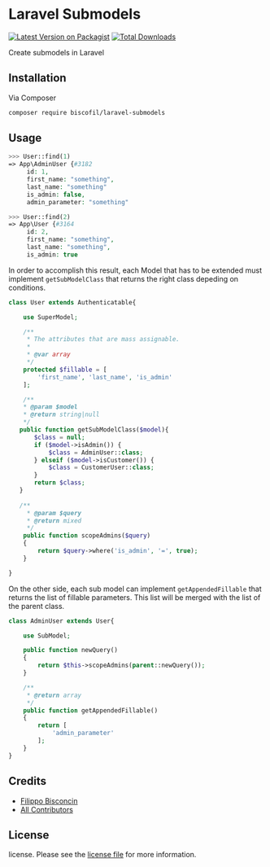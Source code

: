 # Laravel Submodels

[![Latest Version on Packagist][ico-version]][link-packagist]
[![Total Downloads][ico-downloads]][link-downloads]

Create submodels in Laravel

## Installation

Via Composer

``` bash
composer require biscofil/laravel-submodels
```

## Usage

``` php
>>> User::find(1)
=> App\AdminUser {#3182
     id: 1,
     first_name: "something",
     last_name: "something"
     is_admin: false,
     admin_parameter: "something"

>>> User::find(2)
=> App\User {#3164
     id: 2,
     first_name: "something",
     last_name: "something",
     is_admin: true
```      
    
In order to accomplish this result, each Model that has to be extended must implement `getSubModelClass` that returns the right class depeding on conditions.
    
``` php
class User extends Authenticatable{

    use SuperModel;

    /**
     * The attributes that are mass assignable.
     *
     * @var array
     */
    protected $fillable = [
        'first_name', 'last_name', 'is_admin'
    ];

    /**
    * @param $model
    * @return string|null
    */
   public function getSubModelClass($model){
       $class = null;
       if ($model->isAdmin()) {
           $class = AdminUser::class;
       } elseif ($model->isCustomer()) {
           $class = CustomerUser::class;
       }
       return $class;
   }
   
   /**
     * @param $query
     * @return mixed
     */
    public function scopeAdmins($query)
    {
        return $query->where('is_admin', '=', true);
    }

}
```      
    
On the other side, each sub model can implement `getAppendedFillable` that returns the list of fillable parameters. This list will be merged with the list of the parent class.
    
``` php
class AdminUser extends User{

    use SubModel;

    public function newQuery()
    {
        return $this->scopeAdmins(parent::newQuery());
    }

    /**
     * @return array
     */
    public function getAppendedFillable()
    {
        return [
            'admin_parameter'
        ];
    }
}

```

## Credits

- [Filippo Bisconcin][link-author]
- [All Contributors][link-contributors]

## License

license. Please see the [license file](license) for more information.

[ico-version]: https://img.shields.io/packagist/v/biscofil/laravelsubmodels.svg?style=flat-square
[ico-downloads]: https://img.shields.io/packagist/dt/biscofil/laravelsubmodels.svg?style=flat-square
[ico-travis]: https://img.shields.io/travis/biscofil/laravelsubmodels/master.svg?style=flat-square
[ico-styleci]: https://styleci.io/repos/12345678/shield

[link-packagist]: https://packagist.org/packages/biscofil/laravel-submodels
[link-downloads]: https://packagist.org/packages/biscofil/laravel-submodels
[link-travis]: https://travis-ci.org/biscofil/laravel-submodels
[link-styleci]: https://styleci.io/repos/12345678
[link-author]: https://github.com/biscofil
[link-contributors]: ../../contributors

